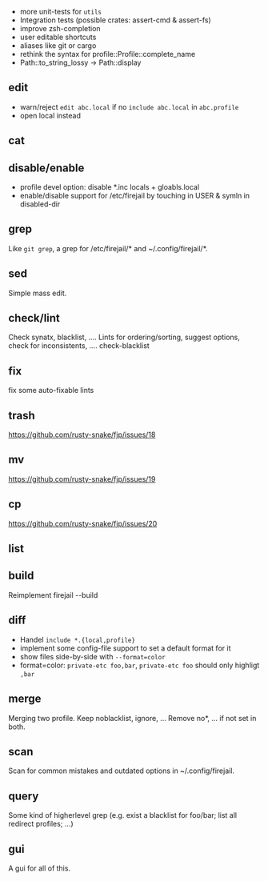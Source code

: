
 + more unit-tests for `utils`
 + Integration tests (possible crates: assert-cmd & assert-fs)
 + improve zsh-completion
 + user editable shortcuts
 + aliases like git or cargo
 + rethink the syntax for profile::Profile::complete_name
 + Path::to_string_lossy -> Path::display

edit
----

 - warn/reject `edit abc.local` if no `include abc.local` in `abc.profile`
 - open local instead

cat
---

disable/enable
--------------

 - profile devel option: disable *.inc locals + gloabls.local
 - enable/disable support for /etc/firejail by touching in USER & symln in disabled-dir

grep
----

Like `git grep`, a grep for /etc/firejail/* and ~/.config/firejail/*.

sed
---

Simple mass edit.

check/lint
----------

Check synatx, blacklist, ….
Lints for ordering/sorting, suggest options, check for inconsistents, ….
check-blacklist

fix
---

fix some auto-fixable lints

trash
-----

<https://github.com/rusty-snake/fjp/issues/18>

mv
--

<https://github.com/rusty-snake/fjp/issues/19>

cp
--

<https://github.com/rusty-snake/fjp/issues/20>

list
----

build
-----

Reimplement firejail --build

diff
----

 - Handel `include *.{local,profile}`
 - implement some config-file support to set a default format for it
 - show files side-by-side with `--format=color`
 - format=color: `private-etc foo,bar`, `private-etc foo` should only highligt `,bar`

merge
-----

Merging two profile.
 Keep noblacklist, ignore, ...
 Remove no*, ... if not set in both.

scan
----

Scan for common mistakes and outdated options in ~/.config/firejail.

query
-----

Some kind of higherlevel grep (e.g. exist a blacklist for foo/bar; list all redirect profiles; ...)

gui
---

A gui for all of this.
